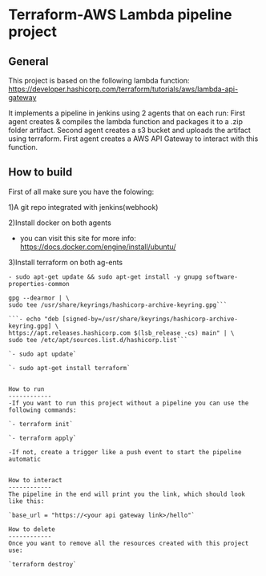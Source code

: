 

Terraform-AWS Lambda pipeline project 
==========================

General
------------
This project is based on the following lambda function:
https://developer.hashicorp.com/terraform/tutorials/aws/lambda-api-gateway

It implements a pipeline in jenkins using 2 agents that on each run:
First agent creates & compiles the lambda function and packages it to a .zip folder artifact.
Second agent creates a s3 bucket and uploads the artifact using terraform.
First agent creates a AWS API Gateway to interact with this function.

How to build
------------
First of all make sure you have the folowing:

1)A git repo integrated with jenkins(webhook)

2)Install docker on both agents
- you can visit this site for more info: https://docs.docker.com/engine/install/ubuntu/

3)Install terraform on both ag-ents

```- sudo apt-get update && sudo apt-get install -y gnupg software-properties-common```

```- wget -O- https://apt.releases.hashicorp.com/gpg | \
gpg --dearmor | \
sudo tee /usr/share/keyrings/hashicorp-archive-keyring.gpg```

```- echo "deb [signed-by=/usr/share/keyrings/hashicorp-archive-keyring.gpg] \
https://apt.releases.hashicorp.com $(lsb_release -cs) main" | \
sudo tee /etc/apt/sources.list.d/hashicorp.list```

`- sudo apt update`

`- sudo apt-get install terraform`


How to run
------------
-If you want to run this project without a pipeline you can use the following commands:

`- terraform init`

`- terraform apply`

-If not, create a trigger like a push event to start the pipeline automatic


How to interact
------------
The pipeline in the end will print you the link, which should look like this:

`base_url = "https://<your api gateway link>/hello"`

How to delete
------------
Once you want to remove all the resources created with this project use:

`terraform destroy`
